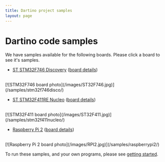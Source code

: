 ```yaml
---
title: Dartino project samples
layout: page
---
```


# Dartino code samples

We have samples available for the following boards. Please click a board to see
it's samples.

* [ST STM32F746 Discovery](/samples/stm32f746disco/) ([board details][stm32f746])
<br>
[![STM32F746 board photo](/images/ST32F746.jpg)](/samples/stm32f746disco/)

* [ST STM32F411RE Nucleo](/samples/stm32f7411nucleo/) ([board details][stm32f411])
<br>
[![STM32F411 board photo](/images/ST32F411.jpg)](/samples/stm32f411nucleo/)

* [Raspberry Pi 2](/samples/raspberrypi2/) ([board details][rpi2])
<br>
[![Raspberry Pi 2 board photo](/images/RPI2.jpg)](/samples/raspberrypi2/)

To run these samples, and your own programs, please see
[getting started](/getting-started/).

[stm32f746]: http://www.st.com/content/st_com/en/products/evaluation-tools/product-evaluation-tools/mcu-eval-tools/stm32-mcu-eval-tools/stm32-mcu-discovery-kits/32f746gdiscovery.html
[stm32f411]: http://www.st.com/content/st_com/en/products/evaluation-tools/product-evaluation-tools/mcu-eval-tools/stm32-mcu-eval-tools/stm32-mcu-nucleo/nucleo-f411re.html
[rpi2]: https://www.raspberrypi.org/products/raspberry-pi-2-model-b/
